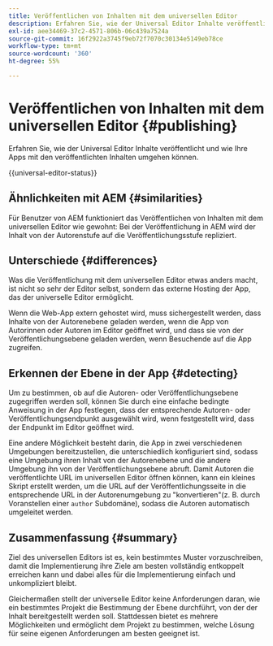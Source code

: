 ```yaml
---
title: Veröffentlichen von Inhalten mit dem universellen Editor
description: Erfahren Sie, wie der Universal Editor Inhalte veröffentlicht und wie Ihre Apps mit den veröffentlichten Inhalten umgehen können.
exl-id: aee34469-37c2-4571-806b-06c439a7524a
source-git-commit: 16f2922a3745f9eb72f7070c30134e5149eb78ce
workflow-type: tm+mt
source-wordcount: '360'
ht-degree: 55%

---
```



# Veröffentlichen von Inhalten mit dem universellen Editor {#publishing}

Erfahren Sie, wie der Universal Editor Inhalte veröffentlicht und wie Ihre Apps mit den veröffentlichten Inhalten umgehen können.

{{universal-editor-status}}

## Ähnlichkeiten mit AEM {#similarities}

Für Benutzer von AEM funktioniert das Veröffentlichen von Inhalten mit dem universellen Editor wie gewohnt: Bei der Veröffentlichung in AEM wird der Inhalt von der Autorenstufe auf die Veröffentlichungsstufe repliziert.

## Unterschiede {#differences}

Was die Veröffentlichung mit dem universellen Editor etwas anders macht, ist nicht so sehr der Editor selbst, sondern das externe Hosting der App, das der universelle Editor ermöglicht.

Wenn die Web-App extern gehostet wird, muss sichergestellt werden, dass Inhalte von der Autorenebene geladen werden, wenn die App von Autorinnen oder Autoren im Editor geöffnet wird, und dass sie von der Veröffentlichungsebene geladen werden, wenn Besuchende auf die App zugreifen.

## Erkennen der Ebene in der App {#detecting}

Um zu bestimmen, ob auf die Autoren- oder Veröffentlichungsebene zugegriffen werden soll, können Sie durch eine einfache bedingte Anweisung in der App festlegen, dass der entsprechende Autoren- oder Veröffentlichungsendpunkt ausgewählt wird, wenn festgestellt wird, dass der Endpunkt im Editor geöffnet wird.

Eine andere Möglichkeit besteht darin, die App in zwei verschiedenen Umgebungen bereitzustellen, die unterschiedlich konfiguriert sind, sodass eine Umgebung ihren Inhalt von der Autorenebene und die andere Umgebung ihn von der Veröffentlichungsebene abruft. Damit Autoren die veröffentlichte URL im universellen Editor öffnen können, kann ein kleines Skript erstellt werden, um die URL auf der Veröffentlichungsseite in die entsprechende URL in der Autorenumgebung zu &quot;konvertieren&quot;(z. B. durch Voranstellen einer `author` Subdomäne), sodass die Autoren automatisch umgeleitet werden.

## Zusammenfassung {#summary}

Ziel des universellen Editors ist es, kein bestimmtes Muster vorzuschreiben, damit die Implementierung ihre Ziele am besten vollständig entkoppelt erreichen kann und dabei alles für die Implementierung einfach und unkompliziert bleibt.

Gleichermaßen stellt der universelle Editor keine Anforderungen daran, wie ein bestimmtes Projekt die Bestimmung der Ebene durchführt, von der der Inhalt bereitgestellt werden soll. Stattdessen bietet es mehrere Möglichkeiten und ermöglicht dem Projekt zu bestimmen, welche Lösung für seine eigenen Anforderungen am besten geeignet ist.

